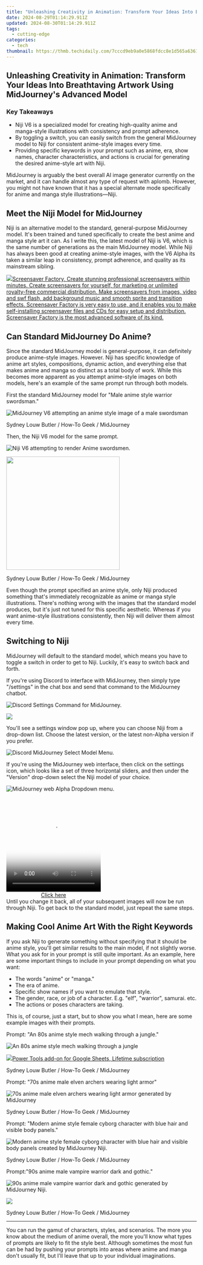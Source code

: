 ```yaml
---
title: "Unleashing Creativity in Animation: Transform Your Ideas Into Breathtaving Artwork Using MidJourney's Advanced Model"
date: 2024-08-29T01:14:29.911Z
updated: 2024-08-30T01:14:29.911Z
tags:
  - cutting-edge
categories:
  - tech
thumbnail: https://thmb.techidaily.com/7cccd9eb9a0e5868fdcc8e1d565a6361afbd695166e4fbcce6c8036521a9edd3.jpg
---
```


## Unleashing Creativity in Animation: Transform Your Ideas Into Breathtaving Artwork Using MidJourney's Advanced Model

### Key Takeaways

* Niji V6 is a specialized model for creating high-quality anime and manga-style illustrations with consistency and prompt adherence.
* By toggling a switch, you can easily switch from the general MidJourney model to Niji for consistent anime-style images every time.
* Providing specific keywords in your prompt such as anime, era, show names, character characteristics, and actions is crucial for generating the desired anime-style art with Niji.

 MidJourney is arguably the best overall AI image generator currently on the market, and it can handle almost any type of request with aplomb. However, you might not have known that it has a special alternate mode specifically for anime and manga style illustrations—Niji.

##  Meet the Niji Model for MidJourney

 Niji is an alternative model to the standard, general-purpose MidJourney model. It's been trained and tuned specifically to create the best anime and manga style art it can. As I write this, the latest model of Niji is V6, which is the same number of generations as the main MidJourney model. While Niji has always been good at creating anime-style images, with the V6 Alpha its taken a similar leap in consistency, prompt adherence, and quality as its mainstream sibling.

<!-- affiliate ads begin -->
<a href="https://secure.2checkout.com/order/checkout.php?PRODS=194977&QTY=1&AFFILIATE=108875&CART=1"><img src="https://www.blumentals.net/scrfactory/images/screensaver-software.png" border="0">Screensaver Factory, Create stunning professional screensavers within minutes. Create screensavers for yourself, for marketing or unlimited royalty-free commercial distribution. Make screensavers from images, video and swf flash, add background music and smooth sprite and transition effects. Screensaver Factory is very easy to use, and it enables you to make self-installing screensaver files and CDs for easy setup and distribution. Screensaver Factory is the most advanced software of its kind.</a>
<!-- affiliate ads end -->
##  Can Standard MidJourney Do Anime?

 Since the standard MidJourney model is general-purpose, it can definitely produce anime-style images. However. Niji has specific knowledge of anime art styles, compositions, dynamic action, and everything else that makes anime and manga so distinct as a total body of work. While this becomes more apparent as you attempt anime-style images on both models, here's an example of the same prompt run through both models.

 First the standard MidJourney model for "Male anime style warrior swordsman."

![MidJourney V6 attempting an anime style image of a male swordsman](https://static1.howtogeekimages.com/wordpress/wp-content/uploads/2024/04/screenshot-2024-04-11-at-12-55-03.png) 

Sydney Louw Butler / How-To Geek / MidJourney

 Then, the Niji V6 model for the same prompt.

![Niji V6 attempting to render Anime swordsmen.](https://static1.howtogeekimages.com/wordpress/wp-content/uploads/2024/04/screenshot-2024-04-11-at-12-54-52.png) 

<!-- affiliate ads begin -->
<a href="https://coinrule.sjv.io/c/5597632/1958374/18409" target="_top" id="1958374"><img src="//a.impactradius-go.com/display-ad/18409-1958374" border="0" alt="" width="300" height="300"/></a><img height="0" width="0" src="https://imp.pxf.io/i/5597632/1958374/18409" style="position:absolute;visibility:hidden;" border="0" />
<!-- affiliate ads end -->
Sydney Louw Butler / How-To Geek / MidJourney

 Even though the prompt specified an anime style, only Niji produced something that's immediately recognizable as anime or manga style illustrations. There's nothing wrong with the images that the standard model produces, but it's just not tuned for this specific aesthetic. Whereas if you want anime-style illustrations consistently, then Niji will deliver them almost every time.

##  Switching to Niji

 MidJourney will default to the standard model, which means you have to toggle a switch in order to get to Niji. Luckily, it's easy to switch back and forth.

 If you're using Discord to interface with MidJourney, then simply type "/settings" in the chat box and send that command to the MidJourney chatbot.

![Discord Settings Command for MidJourney.](https://static1.howtogeekimages.com/wordpress/wp-content/uploads/2024/04/discord-command.png) 

<!-- affiliate ads begin -->
<a href="https://store.massmailsoftware.com/order/checkout.php?PRODS=1047974&QTY=1&AFFILIATE=108875&CART=1"><img src="https://secure.avangate.com/images/merchant/dc87c13749315c7217cdc4ac692e704c/banera_for_partners-04_%281%29.jpg" border="0"></a>
<!-- affiliate ads end -->
 You'll see a settings window pop up, where you can choose Niji from a drop-down list. Choose the latest version, or the latest non-Alpha version if you prefer.

![Discord MidJourney Select Model Menu.](https://static1.howtogeekimages.com/wordpress/wp-content/uploads/2024/04/discord-select-model.png) 

 If you're using the MidJourney web interface, then click on the settings icon, which looks like a set of three horizontal sliders, and then under the "Version" drop-down select the Niji model of your choice.

![MidJourney web Alpha Dropdown menu.](https://static1.howtogeekimages.com/wordpress/wp-content/uploads/2024/04/web-alpha-dropdown.png) 

<!-- affiliate ads begin -->
<span id="1997795">
					<video width="250" height="250" style="cursor:pointer"
           poster="//a.impactradius-go.com/display-clicktoplayimage/1997795.jpeg"
           onclick="if(!this.playClicked){this.play();this.setAttribute('controls',true);this.playClicked=true;}">
	   <source src="//a.impactradius-go.com/display-ad/23621-1997795">
	   <img src="//a.impactradius-go.com/display-clicktoplayimage/1997795.jpeg" style="border: none; height: 100%; width: 100%; object-fit: contain">
	</video>
	<div style="width:250px;text-align:center"><a href="javascript:window.open(decodeURIComponent('https%3A%2F%2Fproteahair.pxf.io%2Fc%2F5597632%2F1997795%2F23621'), '_blank');void(0);">Click here</a></div>
</span>
<img height="0" width="0" src="https://imp.pxf.io/i/5597632/1997795/23621" style="position:absolute;visibility:hidden;" border="0" />
<!-- affiliate ads end -->
 Until you change it back, all of your subsequent images will now be run through Niji. To get back to the standard model, just repeat the same steps.

##  Making Cool Anime Art With the Right Keywords

 If you ask Niji to generate something without specifying that it should be anime style, you'll get similar results to the main model, if not slightly worse. What you ask for in your prompt is still quite important. As an example, here are some important things to include in your prompt depending on what you want:

* The words "anime" or "manga."
* The era of anime.
* Specific show names if you want to emulate that style.
* The gender, race, or job of a character. E.g. "elf", "warrior", samurai. etc.
* The actions or poses characters are taking.

 This is, of course, just a start, but to show you what I mean, here are some example images with their prompts.

 Prompt: "An 80s anime style mech walking through a jungle."

![An 80s anime style mech walking through a jungle](https://static1.howtogeekimages.com/wordpress/wp-content/uploads/2024/04/an-80s-anime-style-mech-walking-through-a-jungle.png) 

<!-- affiliate ads begin -->
<a href="https://secure.2checkout.com/order/checkout.php?PRODS=4726807&QTY=1&AFFILIATE=108875&CART=1"><img src="https://secure.avangate.com/images/merchant/c14a8df1e1b4d5297e9cb30cb34d5a00/products/copy_copy_power-tools-48.png" border="0">Power Tools add-on for Google Sheets, Lifetime subscription</a>
<!-- affiliate ads end -->
Sydney Louw Butler / How-To Geek / MidJourney

 Prompt: "70s anime male elven archers wearing light armor"

![70s anime male elven archers wearing light armor generated by MidJourney](https://static1.howtogeekimages.com/wordpress/wp-content/uploads/2024/04/elven-archers.png) 

Sydney Louw Butler / How-To Geek / MidJourney

 Prompt: "Modern anime style female cyborg character with blue hair and visible body panels."

![Modern anime style female cyborg character with blue hair and visible body panels created by MidJourney Niji.](https://static1.howtogeekimages.com/wordpress/wp-content/uploads/2024/04/gendowasright_modern_anime_style_female_cyborg_character_with_97585d10-1114-4600-88bb-1ac706b7ab11_0.png) 

Sydney Louw Butler / How-To Geek / MidJourney

 Prompt:"90s anime male vampire warrior dark and gothic."

![90s anime male vampire warrior dark and gothic generated by MidJourney Niji.](https://static1.howtogeekimages.com/wordpress/wp-content/uploads/2024/04/90s-anime-male-vampire-warrior-dark-and-gothic.png) 

<!-- affiliate ads begin -->
<a href="https://store.massmailsoftware.com/order/checkout.php?PRODS=2069351&QTY=1&AFFILIATE=108875&CART=1"><img src="https://secure.avangate.com/images/merchant/dc87c13749315c7217cdc4ac692e704c/banera_for_partners-24_%282%29.jpg" border="0"></a>
<!-- affiliate ads end -->
Sydney Louw Butler / How-To Geek / MidJourney

---

 You can run the gamut of characters, styles, and scenarios. The more you know about the medium of anime overall, the more you'll know what types of prompts are likely to fit the style best. Although sometimes the most fun can be had by pushing your prompts into areas where anime and manga don't usually fit, but I'll leave that up to your individual imaginations.

<ins class="adsbygoogle"
     style="display:block"
     data-ad-format="autorelaxed"
     data-ad-client="ca-pub-7571918770474297"
     data-ad-slot="1223367746"></ins>



<ins class="adsbygoogle"
     style="display:block"
     data-ad-client="ca-pub-7571918770474297"
     data-ad-slot="8358498916"
     data-ad-format="auto"
     data-full-width-responsive="true"></ins>


